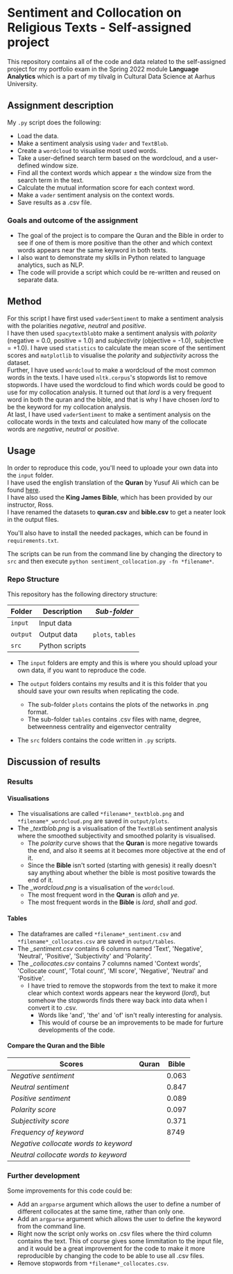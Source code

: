 # Sentiment and Collocation on Religious Texts - Self-assigned project
This repository contains all of the code and data related to the self-assigned project for my portfolio exam in the Spring 2022 module **Language Analytics** which is a part of my tilvalg in Cultural Data Science at Aarhus University.  


## Assignment description 
My ```.py``` script does the following:
- Load the data.
- Make a sentiment analysis using ```Vader``` and ```TextBlob```.  
- Create a ```wordcloud``` to visualise most used words. 
- Take a user-defined search term based on the wordcloud, and a user-defined window size.
- Find all the context words which appear ± the window size from the search term in the text.
- Calculate the mutual information score for each context word. 
- Make a ```vader``` sentiment analysis on the context words. 
- Save results as a .csv file. 


### Goals and outcome of the assignment
- The goal of the project is to compare the Quran and the Bible in order to see if one of them is more positive than the other and which context words appears near the same keyword in both texts.  
- I also want to demonstrate my skills in Python related to language analytics, such as NLP.
- The code will provide a script which could be re-written and reused on separate data.


## Method
For this script I have first used ```vaderSentiment``` to make a sentiment analysis with the polarities *negative*, *neutral* and *positive*.  
I have then used ```spacytextblob```to make a sentiment analysis with *polarity* (negative = 0.0, positive = 1.0) and *subjectivity* (objective = -1.0), subjective = +1.0).  I have used ```statistics``` to calculate the mean score of the sentiment scores and ```matplotlib``` to visualise the *polarity* and *subjectivity* across the dataset.  
Further, I have used ```wordcloud``` to make a wordcloud of the most common words in the texts. I have used ```nltk.corpus```'s stopwords list to remove stopwords. I have used the wordcloud to find which words could be good to use for my collocation analysis. It turned out that *lord* is a very frequent word in both the quran and the bible, and that is why I have chosen *lord* to be the keyword for my collocation analysis.  
At last, I have used ```vaderSentiment``` to make a sentiment analysis on the collocate words in the texts and calculated how many of the collocate words are *negative*, *neutral* or *positive*.  



## Usage
In order to reproduce this code, you'll need to uploade your own data into the ```input``` folder.   
I have used the english translation of the **Quran** by Yusuf Ali which can be found [here](https://www.kaggle.com/datasets/zusmani/the-holy-quran?select=en.yusufali.csv).  
I have also used the **King James Bible**, which has been provided by our instructor, Ross.  
I have renamed the datasets to **quran.csv** and **bible.csv** to get a neater look in the output files.  

You'll also have to install the needed packages, which can be found in ```requirements.txt```. 

The scripts can be run from the command line by changing the directory to ```src``` and then execute  ```python sentiment_collocation.py -fn *filename*```.  


### Repo Structure  
This repository has the following directory structure:  

| **Folder** | **Description** | *Sub-folder* |
| ----------- | ----------- | ----------- |
| ```input``` | Input data |  |
| ```output``` | Output data | ```plots```, ```tables``` |
| ```src``` | Python scripts | |


- The ```input``` folders are empty and this is where you should upload your own data, if you want to reproduce the code.

- The ```output``` folders contains my results and it is this folder that you should save your own results when replicating the code. 
  - The sub-folder ```plots``` contains the plots of the networks in .png format.
  - The sub-folder ```tables``` contains .csv files with name, degree, betweenness centrality and eigenvector centrality

- The ```src``` folders contains the code written in ```.py``` scripts. 


## Discussion of results 
### Results 
#### Visualisations
- The visualisations are called ```*filename*_textblob.png``` and ```*filename*_wordcloud.png``` are saved in ```output/plots```.  
- The *_textblob.png* is a visualisation of the ```TextBlob``` sentiment analysis where the smoothed subjectivity and smoothed polarity is visualised. 
  - The *polarity* curve shows that the **Quran** is more negative towards the end, and also it seems at it becomes more objective at the end of it. 
  - Since the **Bible** isn't sorted (starting with genesis) it really doesn't say anything about whether the bible is most positive towards the end of it.    
- The *_wordcloud.png* is a visualisation of the ```wordcloud```. 
  - The most frequent word in the **Quran** is *allah* and *ye*. 
  - The most frequent words in the **Bible** is *lord*, *shall* and *god*. 

#### Tables
- The dataframes are called ```*filename*_sentiment.csv``` and ```*filename*_collocates.csv``` are saved in ```output/tables```. 
- The *_sentiment.csv* contains 6 columns named 'Text', 'Negative', 'Neutral', 'Positive', 'Subjectivity' and 'Polarity'. 
- The *_collocates.csv* contains 7 columns named 'Context words', 'Collocate count', 'Total count',	'MI score',	'Negative',	'Neutral' and	'Positive'. 
  - I have tried to remove the stopwords from the text to make it more clear which context words appears near the keyword (*lord*), but somehow the stopwords finds there way back into data when I convert it to .csv. 
    - Words like 'and', 'the' and 'of' isn't really interesting for analysis. 
    - This would of course be an improvements to be made for furture developments of the code. 

#### Compare the Quran and the Bible
| **Scores** | **Quran** | **Bible** | 
| ----------- | ----------- | ----------- |
| *Negative sentiment* |  | 0.063 |
| *Neutral sentiment* |  | 0.847 |
| *Positive sentiment* |  | 0.089 |
| *Polarity score* |  | 0.097 |
| *Subjectivity score* |  | 0.371 | 
| *Frequency of keyword* |  | 8749 |
| *Negative collocate words to keyword* 
| *Neutral collocate words to keyword*

### Further development 
Some improvements for this code could be: 
- Add an ```argparse``` argument which allows the user to define a number of different collocates at the same time, rather than only one.
- Add an ```argparse``` argument which allows the user to define the keyword from the command line.  
- Right now the script only works on .csv files where the third column contains the text. This of course gives some limmitation to the input file, and it would be a great improvement for the code to make it more reproducible by changing the code to be able to use all .csv files. 
- Remove stopwords from ```*filename*_collocates.csv```. 

